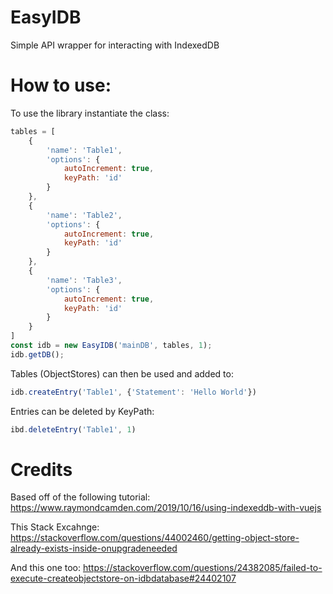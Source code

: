# EasyIDB
 Simple API wrapper for interacting with IndexedDB

# How to use:
To use the library instantiate the class:
```javascript
tables = [
    {
        'name': 'Table1',
        'options': {
            autoIncrement: true,
            keyPath: 'id'
        }
    },
    {
        'name': 'Table2',
        'options': {
            autoIncrement: true,
            keyPath: 'id'
        }
    },
    {
        'name': 'Table3',
        'options': {
            autoIncrement: true,
            keyPath: 'id'
        }
    }
]
const idb = new EasyIDB('mainDB', tables, 1);
idb.getDB();
```

Tables (ObjectStores) can then be used and added to:
```javascript
idb.createEntry('Table1', {'Statement': 'Hello World'})
```

Entries can be deleted by KeyPath:
```javascript
ibd.deleteEntry('Table1', 1)
```


 # Credits
 Based off of the following tutorial: https://www.raymondcamden.com/2019/10/16/using-indexeddb-with-vuejs

 This Stack Excahnge: https://stackoverflow.com/questions/44002460/getting-object-store-already-exists-inside-onupgradeneeded

 And this one too: https://stackoverflow.com/questions/24382085/failed-to-execute-createobjectstore-on-idbdatabase#24402107
 